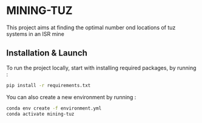 # MINING-TUZ

This project aims at finding the optimal number ond locations of tuz systems in an ISR mine

## Installation & Launch

To run the project locally, start with installing required packages, by running : 
```bash
pip install -r requirements.txt
```

You can also create a new environment by running :
```bash
conda env create -f environment.yml
conda activate mining-tuz
```
